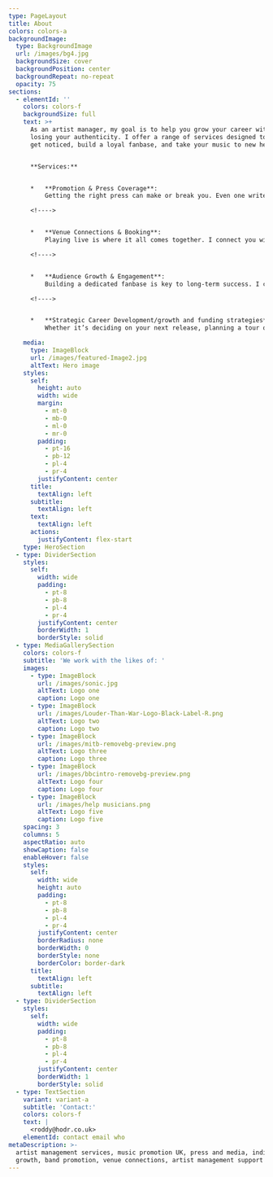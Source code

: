 ```yaml
---
type: PageLayout
title: About
colors: colors-a
backgroundImage:
  type: BackgroundImage
  url: /images/bg4.jpg
  backgroundSize: cover
  backgroundPosition: center
  backgroundRepeat: no-repeat
  opacity: 75
sections:
  - elementId: ''
    colors: colors-f
    backgroundSize: full
    text: >+
      As an artist manager, my goal is to help you grow your career without
      losing your authenticity. I offer a range of services designed to help you
      get noticed, build a loyal fanbase, and take your music to new heights.


      **Services:**


      *   **Promotion & Press Coverage**:
          Getting the right press can make or break you. Even one write up can change everything. I work with media outlets that fit your sound, securing features and interviews that bring attention to your work.

      <!---->


      *   **Venue Connections & Booking**:
          Playing live is where it all comes together. I connect you with the best venues and promoters who align with your style, ensuring your shows are packed and your fans are engaged. Walk before you can run. 

      <!---->


      *   **Audience Growth & Engagement**:
          Building a dedicated fanbase is key to long-term success. I can help you refine an authentic online presence and connect with fans who are as passionate about your music as you are.

      <!---->


      *   **Strategic Career Development/growth and funding strategies**:
          Whether it’s deciding on your next release, planning a tour or securing funding, I work with you to create a strategy that’s built around your long-term goals and unique sound.

    media:
      type: ImageBlock
      url: /images/featured-Image2.jpg
      altText: Hero image
    styles:
      self:
        height: auto
        width: wide
        margin:
          - mt-0
          - mb-0
          - ml-0
          - mr-0
        padding:
          - pt-16
          - pb-12
          - pl-4
          - pr-4
        justifyContent: center
      title:
        textAlign: left
      subtitle:
        textAlign: left
      text:
        textAlign: left
      actions:
        justifyContent: flex-start
    type: HeroSection
  - type: DividerSection
    styles:
      self:
        width: wide
        padding:
          - pt-8
          - pb-8
          - pl-4
          - pr-4
        justifyContent: center
        borderWidth: 1
        borderStyle: solid
  - type: MediaGallerySection
    colors: colors-f
    subtitle: 'We work with the likes of: '
    images:
      - type: ImageBlock
        url: /images/sonic.jpg
        altText: Logo one
        caption: Logo one
      - type: ImageBlock
        url: /images/Louder-Than-War-Logo-Black-Label-R.png
        altText: Logo two
        caption: Logo two
      - type: ImageBlock
        url: /images/mitb-removebg-preview.png
        altText: Logo three
        caption: Logo three
      - type: ImageBlock
        url: /images/bbcintro-removebg-preview.png
        altText: Logo four
        caption: Logo four
      - type: ImageBlock
        url: /images/help musicians.png
        altText: Logo five
        caption: Logo five
    spacing: 3
    columns: 5
    aspectRatio: auto
    showCaption: false
    enableHover: false
    styles:
      self:
        width: wide
        height: auto
        padding:
          - pt-8
          - pb-8
          - pl-4
          - pr-4
        justifyContent: center
        borderRadius: none
        borderWidth: 0
        borderStyle: none
        borderColor: border-dark
      title:
        textAlign: left
      subtitle:
        textAlign: left
  - type: DividerSection
    styles:
      self:
        width: wide
        padding:
          - pt-8
          - pb-8
          - pl-4
          - pr-4
        justifyContent: center
        borderWidth: 1
        borderStyle: solid
  - type: TextSection
    variant: variant-a
    subtitle: 'Contact:'
    colors: colors-f
    text: |
      <roddy@hodr.co.uk>
    elementId: contact email who
metaDescription: >-
  artist management services, music promotion UK, press and media, indie music
  growth, band promotion, venue connections, artist management support
---
```

